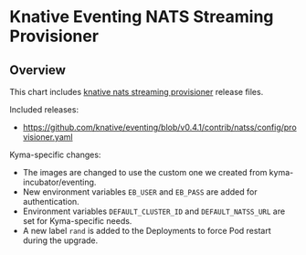 # Knative Eventing NATS Streaming Provisioner

## Overview

This chart includes [knative nats streaming provisioner](https://github.com/knative/eventing/tree/master/contrib/natss/config) release files.

Included releases:
 * https://github.com/knative/eventing/blob/v0.4.1/contrib/natss/config/provisioner.yaml

Kyma-specific changes:

* The images are changed to use the custom one we created from kyma-incubator/eventing.
* New environment variables `EB_USER` and `EB_PASS` are added for authentication.
* Environment variables `DEFAULT_CLUSTER_ID` and `DEFAULT_NATSS_URL` are set for Kyma-specific needs.
* A new label `rand` is added to the Deployments to force Pod restart during the upgrade.